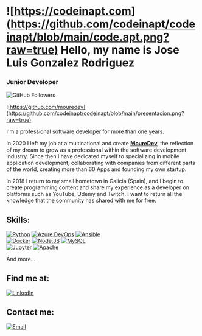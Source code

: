 # ![https://codeinapt.com](https://github.com/codeinapt/codeinapt/blob/main/code.apt.png?raw=true) Hello, my name is Jose Luis Gonzalez Rodriguez
### Junior Developer


![GitHub Followers](https://img.shields.io/github/followers/codeinapt?style=social)

![https://github.com/mouredev](https://github.com/codeinapt/codeinapt/blob/main/presentacion.png?raw=true)

I'm a professional software developer for more than one years.

In 2020 I left my job at a multinational and create [**MoureDev**](https://mouredev.com), the reflection of my dream to grow as a professional within the software development industry.
Since then I have dedicated myself to specializing in mobile application development, collaborating with companies from different parts of the world, creating more than 60 Apps and founding my own startup.

In 2018 I return to my small hometown in Galicia (Spain), and I begin to create programming content and share my experience as a developer on platforms such as YouTube, Udemy and Twitch. I want to return all the knowledge that the community has shared with me for free.

## Skills:

[![Python](https://img.shields.io/badge/Python-4479A1?style=for-the-badge&logo=python&logoColor=white&labelColor=101010)]()
[![Azure DevOps](https://img.shields.io/badge/Azure_DevOps-4479A1?style=for-the-badge&logo=AzureDevOps&logoColor=white&labelColor=101010)]()
[![Ansible](https://img.shields.io/badge/Ansible-4479A1?style=for-the-badge&logo=ansible&logoColor=white&labelColor=101010)]()
</br>
[![Docker](https://img.shields.io/badge/Docker-FFCA28?style=for-the-badge&logo=docker&logoColor=white&labelColor=101010)]()
[![Node.JS](https://img.shields.io/badge/Node.JS-339933?style=for-the-badge&logo=node.js&logoColor=white&labelColor=101010)]()
[![MySQL](https://img.shields.io/badge/MySQL-4479A1?style=for-the-badge&logo=mysql&logoColor=white&labelColor=101010)]()
</br>
[![Jupyter](https://img.shields.io/badge/Jupyter-47A248?style=for-the-badge&logo=jupyter&logoColor=white&labelColor=101010)]()
[![Apache](https://img.shields.io/badge/Apache-47A248?style=for-the-badge&logo=apache&logoColor=white&labelColor=101010)]()
</br>

And more...

## Find me at:


[![LinkedIn](https://img.shields.io/badge/LinkedIn-Jose_Gonzalez-0077B5?style=for-the-badge&logo=linkedin&logoColor=white&labelColor=101010)](https://www.linkedin.com/in/josé-luis-gonzález-rodríguez-a8b3441a8)



## Contact me:

[![Email](https://img.shields.io/badge/jlgr1994@gmail.com-my_personal_email-D14836?style=for-the-badge&logo=gmail&logoColor=white&labelColor=101010)](mailto:jlgr1994@gmail.com)
